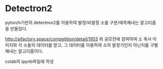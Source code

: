 # Detectron2

pytorch기반의 detectron2를 이용하여 발정/비발정 소를 구분/예측해내는 알고리즘을 만들었다.

http://aifactory.space/competition/detail/1953
위 공모전에 참여하여 소 축사 이미지와 각 소들의 데이터를 받고, 그 데이터를 이용하여 소의 발정기인지 아닌지를 구별해내는 알고리즘이다.

colab의 ipynb파일에 작성
